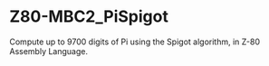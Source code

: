 # Z80-MBC2_PiSpigot
Compute up to 9700 digits of Pi using the Spigot algorithm, in Z-80 Assembly Language.
